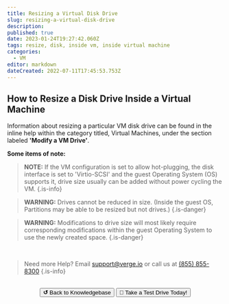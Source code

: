 ```yaml
---
title: Resizing a Virtual Disk Drive
slug: resizing-a-virtual-disk-drive
description: 
published: true
date: 2023-01-24T19:27:42.060Z
tags: resize, disk, inside vm, inside virtual machine
categories:
  - VM
editor: markdown
dateCreated: 2022-07-11T17:45:53.753Z
---
```


## How to Resize a Disk Drive Inside a Virtual Machine


Information about resizing a particular VM disk drive can be found in the inline help within the category titled, Virtual Machines, under the section labeled **'Modify a VM Drive'**.

**Some items of note:**
> **NOTE:** If the VM configuration is set to allow hot-plugging, the disk interface is set to 'Virtio-SCSI' and the guest Operating System (OS) supports it, drive size usually can be added without power cycling the VM.
{.is-info}


> **WARNING:** Drives cannot be reduced in size. (Inside the guest OS, Partitions may be able to be resized but not drives.)
> {.is-danger}

> **WARNING:** Modifications to drive size will most likely require corresponding modifications within the guest Operating System to use the newly created space.
> {.is-danger}

<br>

> Need more Help? Email <a href="mailto:support@verge.io?subject=Support Inquiry" target="_blank" rel="noopener noreferrer">support@verge.io</a> or call us at <a href="tel:+855-855-8300">(855) 855-8300</a>
{.is-info}

<br>
<div style="text-align: center">
  <a href="https://wiki.verge.io/en/public/kb"><button class="button-grey"> <b>↺</b> Back to Knowledgebase</button></a>
<a href="https://www.verge.io/test-drive"><button class="button-orange">🚗 Take a Test Drive Today!</button></a>
</div>